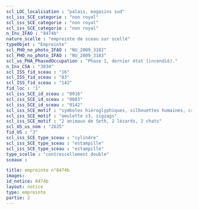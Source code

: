 ```yaml
---
scl_LOC_localisation : "palais, magasins sud"
scl_iss_SCE_categorie : "non royal"
scl_iss_SCE_categorie : "non royal"
scl_iss_SCE_categorie : "non royal"
n_Inv_IFAO : "8474b"
nature_scelle : "empreinte de sceau sur scellé"
typeObjet : "Empreinte"
scl_PHO_no_photo_IFAO : "NU_2009_3182"
scl_PHO_no_photo_IFAO : "NU_2009_3183"
scl_us_PHA_PhasedOccupation : "Phase 1, dernier état (incendié)."
n_Inv_CSA : "3034"
scl_ISS_fid_sceau : "16"
scl_ISS_fid_sceau : "83"
scl_ISS_fid_sceau : "142"
fid_loc : "1"
scl_iss_SCE_id_sceau : "0016"
scl_iss_SCE_id_sceau : "0083"
scl_iss_SCE_id_sceau : "0142"
scl_iss_SCE_motif : "symboles hiéroglyphiques, silhouettes humaines, crocodiles tête-bêche, singes par paires, vautours, insectes, acrobate..."
scl_iss_SCE_motif : "amulette z3, zigzags"
scl_iss_SCE_motif : "2 animaux de Seth, 2 lézards, 2 chats"
scl_US_us_nom : "2635"
fid_US : "3"
scl_iss_SCE_type_sceau : "cylindre"
scl_iss_SCE_type_sceau : "estampille"
scl_iss_SCE_type_sceau : "estampille"
type_scelle : "contrescellement double"
sceaux :

title: empreinte n°8474b
images: 
id_notice: 8474b
layout: notice
type: empreinte
partie: 2
---
```

